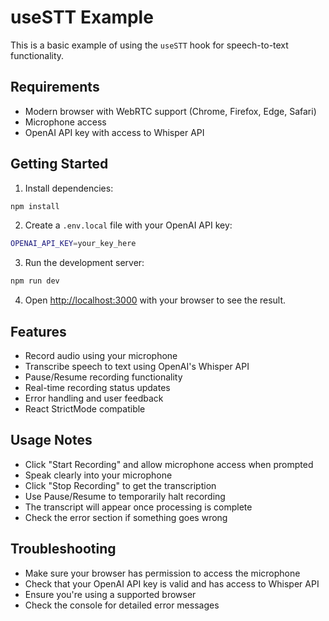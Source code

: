 # useSTT Example

This is a basic example of using the `useSTT` hook for speech-to-text functionality.

## Requirements

- Modern browser with WebRTC support (Chrome, Firefox, Edge, Safari)
- Microphone access
- OpenAI API key with access to Whisper API

## Getting Started

1. Install dependencies:
```bash
npm install
```

2. Create a `.env.local` file with your OpenAI API key:
```bash
OPENAI_API_KEY=your_key_here
```

3. Run the development server:
```bash
npm run dev
```

4. Open [http://localhost:3000](http://localhost:3000) with your browser to see the result.

## Features

- Record audio using your microphone
- Transcribe speech to text using OpenAI's Whisper API
- Pause/Resume recording functionality
- Real-time recording status updates
- Error handling and user feedback
- React StrictMode compatible

## Usage Notes

- Click "Start Recording" and allow microphone access when prompted
- Speak clearly into your microphone
- Click "Stop Recording" to get the transcription
- Use Pause/Resume to temporarily halt recording
- The transcript will appear once processing is complete
- Check the error section if something goes wrong

## Troubleshooting

- Make sure your browser has permission to access the microphone
- Check that your OpenAI API key is valid and has access to Whisper API
- Ensure you're using a supported browser
- Check the console for detailed error messages 